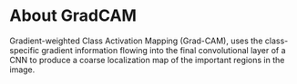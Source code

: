 # About GradCAM

Gradient-weighted Class Activation Mapping (Grad-CAM), uses the class-specific gradient information flowing into the final convolutional layer of a CNN to produce a coarse localization map of the important regions in the image.

